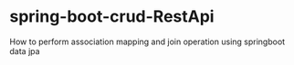 # spring-boot-crud-RestApi
How to perform association mapping and join operation using springboot data jpa
